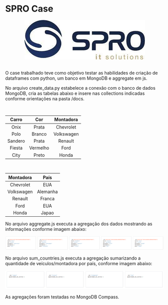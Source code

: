 SPRO Case
==============================

<p align='center'>
    <img src = 'imgs/spro.jpeg'>
</p>
<br>  
O case trabalhado teve como objetivo testar as habilidades de criação de dataframes com python, um banco em MongoDB e aggregate em js.

No arquivo create_data.py estabelece a conexão com o banco de dados MongoDB, cria as tabelas abaixo e insere nas collections indicadas conforme orientações na pasta /docs. 

<br>

|Carro| Cor | Montadora |            
| :---: | :---: | :---: |       
|Onix |Prata | Chevrolet |       
|Polo | Branco | Volkswagen |  
|Sandero | Prata |	Renault |    
|Fiesta	| Vermelho | Ford |      
|City |	Preto |	Honda|           

<br>

| Montadora | País |
| :---:     | :---: |
| Chevrolet | EUA  |
| Volkswagen | Alemanha |
| Renault | Franca |
| Ford | EUA |
| Honda | Japao |

No arquivo aggregate.js executa a agregação dos dados mostrando as informações conforme imagem abaixo:
<p align='center'>
    <img src = 'imgs/contagem_montadoras_2.png'>
</p>

No arquivo sum_countries.js executa a agregação sumarizando a quantidade de veículos/montadora por país, conforme imagem abaixo:
<p align='center'>
    <img src = 'imgs/total_carros_paises.png'>
</p>

As agregações foram testadas no MongoDB Compass.

